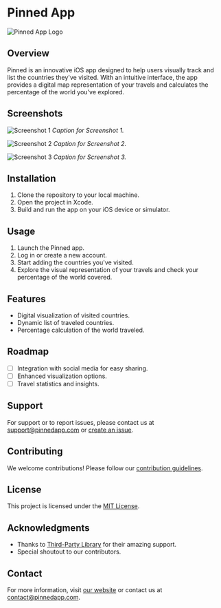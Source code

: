# Pinned App

![Pinned App Logo](https://github.com/spencer-standish/PinnedApp/Assets.xcassets/pinned_logo.imageset/pinned_logo.png)

## Overview

Pinned is an innovative iOS app designed to help users visually track and list the countries they've visited. With an intuitive interface, the app provides a digital map representation of your travels and calculates the percentage of the world you've explored.

## Screenshots

![Screenshot 1](link_to_screenshot_1.png)
*Caption for Screenshot 1.*

![Screenshot 2](link_to_screenshot_2.png)
*Caption for Screenshot 2.*

![Screenshot 3](link_to_screenshot_3.png)
*Caption for Screenshot 3.*

## Installation

1. Clone the repository to your local machine.
2. Open the project in Xcode.
3. Build and run the app on your iOS device or simulator.

## Usage

1. Launch the Pinned app.
2. Log in or create a new account.
3. Start adding the countries you've visited.
4. Explore the visual representation of your travels and check your percentage of the world covered.

## Features

- Digital visualization of visited countries.
- Dynamic list of traveled countries.
- Percentage calculation of the world traveled.

## Roadmap

- [ ] Integration with social media for easy sharing.
- [ ] Enhanced visualization options.
- [ ] Travel statistics and insights.

## Support

For support or to report issues, please contact us at support@pinnedapp.com or [create an issue](link_to_issue_tracker).

## Contributing

We welcome contributions! Please follow our [contribution guidelines](link_to_contributing.md).

## License

This project is licensed under the [MIT License](link_to_license.md).

## Acknowledgments

- Thanks to [Third-Party Library](link_to_library) for their amazing support.
- Special shoutout to our contributors.

## Contact

For more information, visit [our website](https://www.pinnedapp.com) or contact us at contact@pinnedapp.com.
